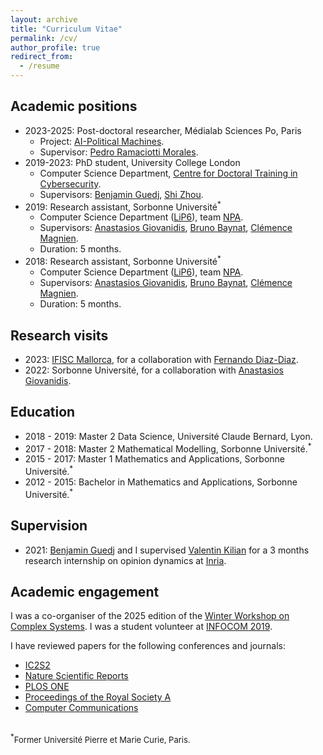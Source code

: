 ```yaml
---
layout: archive
title: "Curriculum Vitae"
permalink: /cv/
author_profile: true
redirect_from:
  - /resume
---
```


## Academic positions
* 2023-2025: Post-doctoral researcher, Médialab Sciences Po, Paris
	* Project: [AI-Political Machines](https://medialab.sciencespo.fr/activites/ai-political-machine/).
	* Supervisor: [Pedro Ramaciotti Morales](https://pedroramaciotti.github.io/).
* 2019-2023: PhD student, University College London	
	* Computer Science Department, [Centre for Doctoral Training in Cybersecurity](https://www.ucl.ac.uk/computer-science/study/postgraduate-research/centre-doctoral-training-cybersecurity). 
	* Supervisors: [Benjamin Guedj](https://bguedj.github.io/), [Shi Zhou](https://wp.cs.ucl.ac.uk/shizhou/).
* 2019: Research assistant, Sorbonne Université<sup>*</sup>
	* Computer Science Department ([LiP6](https://www.lip6.fr/)), team [NPA](https://www-npa.lip6.fr/).
	* Supervisors: [Anastasios Giovanidis](https://anastasiosgiovanidis.net/), [Bruno Baynat](https://www.lip6.fr/actualite/personnes-fiche.php?ident=P144), [Clémence Magnien](https://www-complexnetworks.lip6.fr/~magnien/).
	* Duration: 5 months.
* 2018: Research assistant, Sorbonne Université<sup>*</sup>
	* Computer Science Department ([LiP6](https://www.lip6.fr/)), team [NPA](https://www-npa.lip6.fr/).
	* Supervisors: [Anastasios Giovanidis](https://anastasiosgiovanidis.net/), [Bruno Baynat](https://www.lip6.fr/actualite/personnes-fiche.php?ident=P144), [Clémence Magnien](https://www-complexnetworks.lip6.fr/~magnien/).
	* Duration: 5 months.

## Research visits
* 2023: [IFISC Mallorca](https://ifisc.uib-csic.es/es/), for a collaboration with [Fernando Diaz-Diaz](https://ifisc.uib-csic.es/es/people/fernando-diaz/).
* 2022: Sorbonne Université, for a collaboration with [Anastasios Giovanidis](https://anastasiosgiovanidis.net/).

## Education
* 2018 - 2019: Master 2 Data Science, Université Claude Bernard, Lyon.
* 2017 - 2018: Master 2 Mathematical Modelling, Sorbonne Université.<sup>*</sup>
* 2015 - 2017: Master 1 Mathematics and Applications, Sorbonne Université.<sup>*</sup>
* 2012 - 2015: Bachelor in Mathematics and Applications, Sorbonne Université.<sup>*</sup>

## Supervision
* 2021: [Benjamin Guedj](https://bguedj.github.io/) and I supervised [Valentin Kilian](https://valentinkil.github.io/) for a 3 months research internship on opinion dynamics at [Inria](https://www.inria.fr/en).

## Academic engagement
I was a co-organiser of the 2025 edition of the [Winter Workshop on Complex Systems](https://wwcs2025.github.io/). I was a student volunteer at [INFOCOM 2019](https://infocom2019.ieee-infocom.org/index.html).

I have reviewed papers for the following conferences and journals:
* [IC2S2](https://www.ic2s2.org/)
* [Nature Scientific Reports](https://www.nature.com/srep/)
* [PLOS ONE](https://journals.plos.org/plosone/)
* [Proceedings of the Royal Society A](https://royalsocietypublishing.org/journal/rspa)
* [Computer Communications](https://www.journals.elsevier.com/computer-communications)

<br />
<sup>*</sup><font size="2">Former Université Pierre et Marie Curie, Paris.</font> 